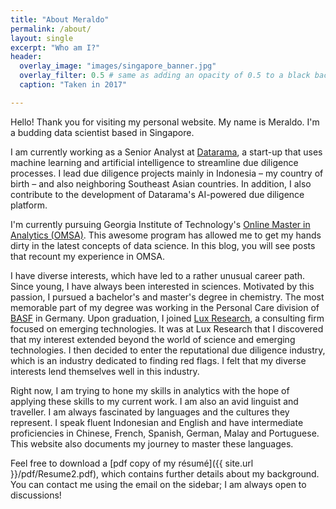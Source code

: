 ```yaml
---
title: "About Meraldo"
permalink: /about/
layout: single
excerpt: "Who am I?"
header:
  overlay_image: "images/singapore_banner.jpg"
  overlay_filter: 0.5 # same as adding an opacity of 0.5 to a black background
  caption: "Taken in 2017"

---
```


Hello! Thank you for visiting my personal website. My name is Meraldo. I'm a budding data scientist based in Singapore.

I am currently working as a Senior Analyst at [Datarama](https://datarama.com), a start-up that uses machine learning and artificial intelligence to streamline due diligence processes. I lead due diligence projects mainly in Indonesia – my country of birth – and also neighboring Southeast Asian countries. In addition, I also contribute to the development of Datarama's AI-powered due diligence platform.

I'm currently pursuing Georgia Institute of Technology's [Online Master in Analytics (OMSA)](http://www.analytics.gatech.edu/). This awesome program has allowed me to get my hands dirty in the latest concepts of data science. In this blog, you will see posts that recount my experience in OMSA.

I have diverse interests, which have led to a rather unusual career path. Since young, I have always been interested in sciences. Motivated by this passion, I pursued a bachelor's and master's degree in chemistry. The most memorable part of my degree was working in the Personal Care division of [BASF](https://www.basf.com) in Germany. Upon graduation, I joined [Lux Research](http://www.luxresearchinc.com/), a consulting firm focused on emerging technologies. It was at Lux Research that I discovered that my interest extended beyond the world of science and emerging technologies. I then decided to enter the reputational due diligence industry, which is an industry dedicated to finding red flags. I felt that my diverse interests lend themselves well in this industry.

Right now, I am trying to hone my skills in analytics with the hope of applying these skills to my current work. I am also an avid linguist and traveller. I am always fascinated by languages and the cultures they represent. I speak fluent Indonesian and English and have intermediate proficiencies in Chinese, French, Spanish, German, Malay and Portuguese. This website also documents my journey to master these languages.

Feel free to download a [pdf copy of my résumé]({{ site.url }}/pdf/Resume2.pdf), which contains further details about my background. You can contact me using the email on the sidebar; I am always open to discussions!
